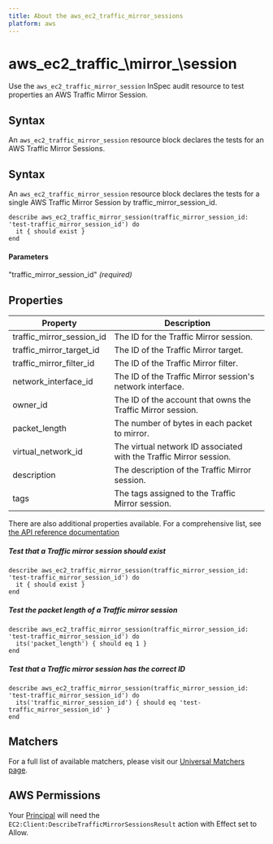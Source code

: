 ```yaml
---
title: About the aws_ec2_traffic_mirror_sessions 
platform: aws
---
```


# aws\_ec2\_traffic_\mirror_\session

Use the `aws_ec2_traffic_mirror_session` InSpec audit resource to test properties an AWS Traffic Mirror Session.

## Syntax

An `aws_ec2_traffic_mirror_session` resource block declares the tests for an  AWS Traffic Mirror Sessions.

## Syntax

An `aws_ec2_traffic_mirror_session` resource block declares the tests for a single  AWS Traffic Mirror Session by traffic_mirror_session_id.

    describe aws_ec2_traffic_mirror_session(traffic_mirror_session_id: 'test-traffic_mirror_session_id') do
      it { should exist }
    end

#### Parameters

"traffic_mirror_session_id" _(required)_

## Properties

|Property                     | Description|
| ---                         | --- |
|traffic_mirror_session_id    | The ID for the Traffic Mirror session.|
|traffic_mirror_target_id     | The ID of the Traffic Mirror target. |
|traffic_mirror_filter_id     | The ID of the Traffic Mirror filter.|
|network_interface_id         | The ID of the Traffic Mirror session's network interface. |
|owner_id                     | The ID of the account that owns the Traffic Mirror session.|
|packet_length                | The number of bytes in each packet to mirror. |
|virtual_network_id           | The virtual network ID associated with the Traffic Mirror session. |
|description                  | The description of the Traffic Mirror session. |
|tags                         | The tags assigned to the Traffic Mirror session. |

There are also additional properties available. For a comprehensive list, see [the API reference documentation](https://docs.aws.amazon.com/AWSEC2/latest/APIReference/API_Instance.html)

##### Test that a Traffic mirror session should exist
    describe aws_ec2_traffic_mirror_session(traffic_mirror_session_id: 'test-traffic_mirror_session_id') do
      it { should exist }
    end

##### Test the packet length of a Traffic mirror session
    describe aws_ec2_traffic_mirror_session(traffic_mirror_session_id: 'test-traffic_mirror_session_id') do
      its('packet_length') { should eq 1 }
    end

##### Test that a Traffic mirror session has the correct ID 
    describe aws_ec2_traffic_mirror_session(traffic_mirror_session_id: 'test-traffic_mirror_session_id') do
      its('traffic_mirror_session_id') { should eq 'test-traffic_mirror_session_id' }
    end

## Matchers

For a full list of available matchers, please visit our [Universal Matchers page](https://www.inspec.io/docs/reference/matchers/). 

## AWS Permissions

Your [Principal](https://docs.aws.amazon.com/IAM/latest/UserGuide/intro-structure.html#intro-structure-principal) will need the `EC2:Client:DescribeTrafficMirrorSessionsResult` action with Effect set to Allow.